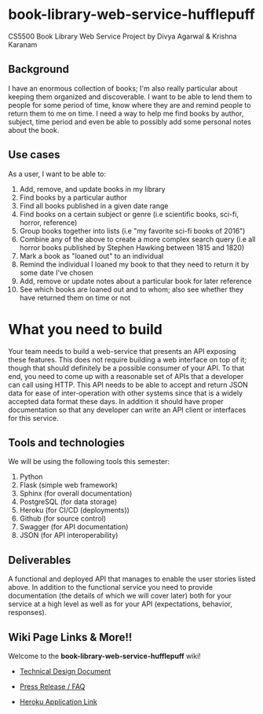 # book-library-web-service-hufflepuff
CS5500 Book Library Web Service Project by Divya Agarwal & Krishna Karanam

## Background
I have an enormous collection of books; I'm also really particular about keeping them organized and discoverable. I want to be able to lend them to people for some period of time, know where they are and remind people to return them to me on time. I need a way to help me find books by author, subject, time period and even be able to possibly add some personal notes about the book.

## Use cases
As a user, I want to be able to:

1. Add, remove, and update books in my library
2. Find books by a particular author
3. Find all books published in a given date range
4. Find books on a certain subject or genre (i.e scientific books, sci-fi, horror, reference)
5. Group books together into lists (i.e "my favorite sci-fi books of 2016")
6. Combine any of the above to create a more complex search query (i.e all horror books published by Stephen Hawking between 1815 and 1820)
7. Mark a book as "loaned out" to an individual
8. Remind the individual I loaned my book to that they need to return it by some date I've chosen
9. Add, remove or update notes about a particular book for later reference
10. See which books are loaned out and to whom; also see whether they have returned them on time or not

# What you need to build
Your team needs to build a web-service that presents an API exposing these features. This does not require building a web interface on top of it; though that should definitely be a possible consumer of your API. To that end, you need to come up with a reasonable set of APIs that a developer can call using HTTP. This API needs to be able to accept and return JSON data for ease of inter-operation with other systems since that is a widely accepted data format these days. In addition it should have proper documentation so that any developer can write an API client or interfaces for this service.

## Tools and technologies
We will be using the following tools this semester:
1. Python
2. Flask (simple web framework)
3. Sphinx (for overall documentation)
4. PostgreSQL (for data storage)
5. Heroku (for CI/CD (deployments))
6. Github (for source control)
7. Swagger (for API documentation)
8. JSON (for API interoperability)

## Deliverables
 A functional and deployed API that manages to enable the user stories listed above. 
 In addition to the functional service you need to provide documentation (the details of which we will cover later) both for your service at a high level as well as for your API (expectations, behavior, responses).
 
 ## Wiki Page Links & More!!
 Welcome to the **book-library-web-service-hufflepuff** wiki!

* [Technical Design Document](https://github.com/neu-seattle-cs5500-fall18/book-library-web-service-hufflepuff/wiki/Technical-Design-Document "Title")

* [Press Release / FAQ](https://github.com/neu-seattle-cs5500-fall18/book-library-web-service-hufflepuff/wiki/Press-Release---FAQ "Title2")

* [Heroku Application Link](https://hufflepuffbookstore.herokuapp.com/ "Title3")

